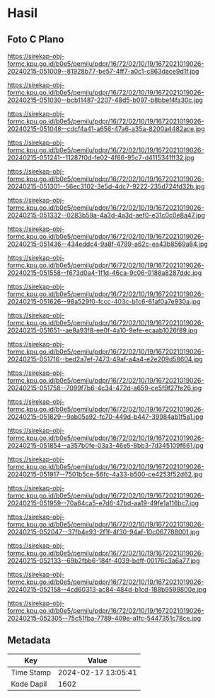# Hasil

## Foto C Plano

https://sirekap-obj-formc.kpu.go.id/b0e5/pemilu/pdpr/16/72/02/10/19/1672021019026-20240215-051009--81928b77-be57-4ff7-a0c1-c863dace9d1f.jpg

https://sirekap-obj-formc.kpu.go.id/b0e5/pemilu/pdpr/16/72/02/10/19/1672021019026-20240215-051030--bcb11487-2207-48d5-b097-b8bbef4fa30c.jpg

https://sirekap-obj-formc.kpu.go.id/b0e5/pemilu/pdpr/16/72/02/10/19/1672021019026-20240215-051048--cdcf4a41-a656-47a6-a35a-8200a4482ace.jpg

https://sirekap-obj-formc.kpu.go.id/b0e5/pemilu/pdpr/16/72/02/10/19/1672021019026-20240215-051241--11287f0d-fe02-4f66-95c7-d4115341ff32.jpg

https://sirekap-obj-formc.kpu.go.id/b0e5/pemilu/pdpr/16/72/02/10/19/1672021019026-20240215-051301--56ec3102-3e5d-4dc7-9222-235d724fd32b.jpg

https://sirekap-obj-formc.kpu.go.id/b0e5/pemilu/pdpr/16/72/02/10/19/1672021019026-20240215-051332--0283b59a-4a3d-4a3d-aef0-e31c0c0e8a47.jpg

https://sirekap-obj-formc.kpu.go.id/b0e5/pemilu/pdpr/16/72/02/10/19/1672021019026-20240215-051436--434eddc4-9a8f-4799-a62c-ea43b8569a84.jpg

https://sirekap-obj-formc.kpu.go.id/b0e5/pemilu/pdpr/16/72/02/10/19/1672021019026-20240215-051558--f673d0a4-1f1d-46ca-9c06-0188a8287ddc.jpg

https://sirekap-obj-formc.kpu.go.id/b0e5/pemilu/pdpr/16/72/02/10/19/1672021019026-20240215-051626--98a529f0-fccc-403c-b1c6-61af0a7e930a.jpg

https://sirekap-obj-formc.kpu.go.id/b0e5/pemilu/pdpr/16/72/02/10/19/1672021019026-20240215-051651--ae9a93f8-ee0f-4a10-9efe-ecaab1026f89.jpg

https://sirekap-obj-formc.kpu.go.id/b0e5/pemilu/pdpr/16/72/02/10/19/1672021019026-20240215-051716--bed2a7ef-7473-49af-a4a4-e2e209d58604.jpg

https://sirekap-obj-formc.kpu.go.id/b0e5/pemilu/pdpr/16/72/02/10/19/1672021019026-20240215-051758--7099f7b6-4c34-472d-a659-ce5f9f27fe26.jpg

https://sirekap-obj-formc.kpu.go.id/b0e5/pemilu/pdpr/16/72/02/10/19/1672021019026-20240215-051829--9ab05a92-fc70-449d-b447-39984ab1f5a1.jpg

https://sirekap-obj-formc.kpu.go.id/b0e5/pemilu/pdpr/16/72/02/10/19/1672021019026-20240215-051854--a357b0fe-03a3-46e5-8bb3-7d345109f661.jpg

https://sirekap-obj-formc.kpu.go.id/b0e5/pemilu/pdpr/16/72/02/10/19/1672021019026-20240215-051917--7501b5ce-56fc-4a33-b500-ce4253f52d62.jpg

https://sirekap-obj-formc.kpu.go.id/b0e5/pemilu/pdpr/16/72/02/10/19/1672021019026-20240215-051959--70a64ca5-e7d6-47bd-aa19-49fe1a116bc7.jpg

https://sirekap-obj-formc.kpu.go.id/b0e5/pemilu/pdpr/16/72/02/10/19/1672021019026-20240215-052047--37fb4e93-2f1f-4f30-94af-10c067788001.jpg

https://sirekap-obj-formc.kpu.go.id/b0e5/pemilu/pdpr/16/72/02/10/19/1672021019026-20240215-052133--69b2fbb6-184f-4039-bdff-00176c3a6a77.jpg

https://sirekap-obj-formc.kpu.go.id/b0e5/pemilu/pdpr/16/72/02/10/19/1672021019026-20240215-052158--4cd60313-ac84-484d-b1cd-188b9599800e.jpg

https://sirekap-obj-formc.kpu.go.id/b0e5/pemilu/pdpr/16/72/02/10/19/1672021019026-20240215-052305--75c51fba-7789-409e-a1fc-5447351c78ce.jpg


## Metadata

| Key        | Value               |
| ---------- | ------------------- |
| Time Stamp | 2024-02-17 13:05:41 |
| Kode Dapil | 1602                |



